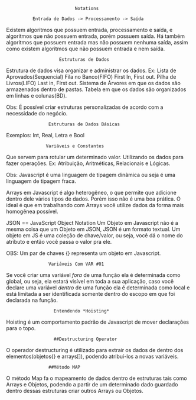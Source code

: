                               Notations
                              
              Entrada de Dados -> Processamento -> Saída
 
 Existem algoritmos que possuem entrada, processamento e saída, e algoritmos que não possuem entrada, porém possuem saída. Há também algoritmos que possuem entrada mas não possuem nenhuma saída, assim como existem algoritmos que não possuem entrada e nem saída.
 
                        Estruturas de Dados
                        
Estrutura de dados visa organizar e administrar os dados.
Ex: Lista de Aprovados(Sequencial)
    Fila no Banco(FIFO) First In, First out.
    Pilha de Livros(LIFO) Last in, First out.
    Sistema de Árvores em que os dados são armazenados dentro de pastas.
    Tabela em que os dados são organizados em linhas e colunas(BD).
    
Obs: É possível criar estruturas personalizadas de acordo com a necessidade do negócio.
    
                    Estruturas de Dados Básicas
                   
Exemplos: Int, Real, Letra e Bool

	               Variáveis e Constantes
	             
Que servem para rotular um determinado valor. Utilizando  os dados para fazer operações.
Ex: Atribuição, Aritméticas, Relacionais e Lógicas.


Obs: Javascript é uma linguagem de tipagem dinâmica ou seja é uma linguagem de tipagem fraca.

Arrays em Javascript é algo heterogêneo, o que permite que adicione dentro dele vários tipos de dados. Porém isso não
é uma boa prática. O ideal é que em trabalhando com Arrays você utilize dados da forma mais homogênea possível.

JSON == JavaScript Object Notation 
Um Objeto em Javascript não é a mesma coisa que um Objeto em JSON, JSON é um formato textual. Um objeto em JS é uma coleção
de chave/valor, ou seja, você dá o nome do atributo e então você passa o valor pra ele.

OBS: Um par de chaves {} representa um objeto em Javascript.

                    Variáveis Com VAR #01
Se você criar uma variável *fora* de uma função ela é determinada como global, ou seja, ela estará visível em toda a sua aplicação,
caso você declare uma variável *dentro* de uma função ela é determinada como local e está limitada a ser identificada somente dentro do
escopo em que foi declarada na função.

                      Entendendo *Hoisting*
Hoisting é um comportamento padrão de Javascript de mover declarações para o topo.

                      ##Destructuring Operator
O operador destructuring é utilizado para extrair os dados de dentro dos elementos(objetos{} e arrays[]), podendo atribuí-los a novas variáveis.

                    ##Método MAP
O método Map fa o mapeamento de dados dentro de estruturas tais como Arrays e Objetos, podendo a partir de um determinado dado guardado
dentro dessas estruturas criar outros Arrays ou Objetos.
                             
